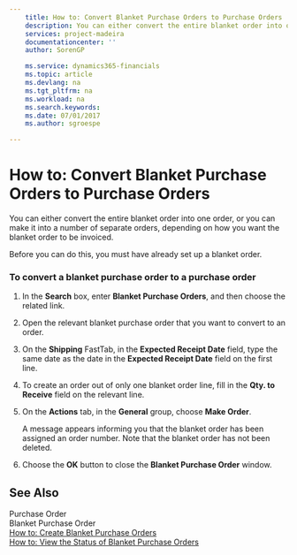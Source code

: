 ```yaml
---
    title: How to: Convert Blanket Purchase Orders to Purchase Orders | Microsoft Docs
    description: You can either convert the entire blanket order into one order, or you can make it into a number of separate orders, depending on how you want the blanket order to be invoiced.
    services: project-madeira
    documentationcenter: ''
    author: SorenGP

    ms.service: dynamics365-financials
    ms.topic: article
    ms.devlang: na
    ms.tgt_pltfrm: na
    ms.workload: na
    ms.search.keywords:
    ms.date: 07/01/2017
    ms.author: sgroespe

---
```

# How to: Convert Blanket Purchase Orders to Purchase Orders
You can either convert the entire blanket order into one order, or you can make it into a number of separate orders, depending on how you want the blanket order to be invoiced.  
  
 Before you can do this, you must have already set up a blanket order.  
  
### To convert a blanket purchase order to a purchase order  
  
1.  In the **Search** box, enter **Blanket Purchase Orders**, and then choose the related link.  
  
2.  Open the relevant blanket purchase order   that you want to convert to an order.  
  
3.  On the **Shipping** FastTab, in the **Expected Receipt Date** field, type the same date as the date in the **Expected Receipt Date** field on the first line.  
  
4.  To create an order out of only one blanket order line, fill in the **Qty. to Receive** field on the relevant line.  
  
5.  On the **Actions** tab, in the **General** group, choose **Make Order**.  
  
     A message appears informing you that the blanket order has been assigned an order number. Note that the blanket order has not been deleted.  
  
6.  Choose the **OK** button to close the **Blanket Purchase Order** window.  
  
## See Also  
 Purchase Order   
 Blanket Purchase Order   
 [How to: Create Blanket Purchase Orders](../how-to-create-blanket-purchase-orders.md)   
 [How to: View the Status of Blanket Purchase Orders](../how-to-view-the-status-of-blanket-purchase-orders.md)